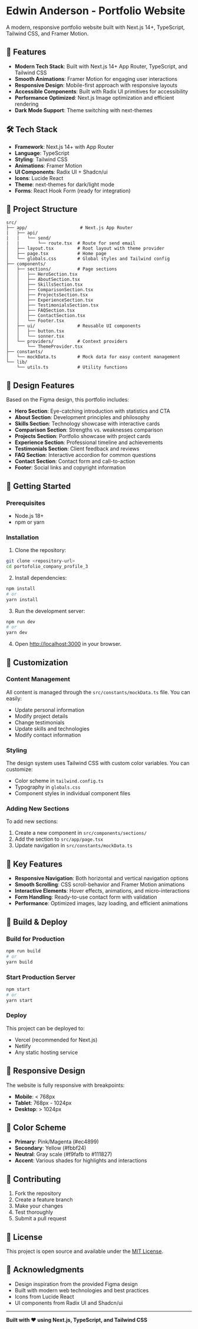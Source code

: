 # Edwin Anderson - Portfolio Website

A modern, responsive portfolio website built with Next.js 14+, TypeScript, Tailwind CSS, and Framer Motion.

## 🚀 Features

- **Modern Tech Stack**: Built with Next.js 14+ App Router, TypeScript, and Tailwind CSS
- **Smooth Animations**: Framer Motion for engaging user interactions
- **Responsive Design**: Mobile-first approach with responsive layouts
- **Accessible Components**: Built with Radix UI primitives for accessibility
- **Performance Optimized**: Next.js Image optimization and efficient rendering
- **Dark Mode Support**: Theme switching with next-themes

## 🛠️ Tech Stack

- **Framework**: Next.js 14+ with App Router
- **Language**: TypeScript
- **Styling**: Tailwind CSS
- **Animations**: Framer Motion
- **UI Components**: Radix UI + Shadcn/ui
- **Icons**: Lucide React
- **Theme**: next-themes for dark/light mode
- **Forms**: React Hook Form (ready for integration)

## 📁 Project Structure

```
src/
├── app/                    # Next.js App Router
|   ├── api/
|   |   └── send/
|   |       └── route.tsx  # Route for send email
│   ├── layout.tsx         # Root layout with theme provider
│   ├── page.tsx           # Home page
│   └── globals.css        # Global styles and Tailwind config
├── components/
│   ├── sections/          # Page sections
│   │   ├── HeroSection.tsx
│   │   ├── AboutSection.tsx
│   │   ├── SkillsSection.tsx
│   │   ├── ComparisonSection.tsx
│   │   ├── ProjectsSection.tsx
│   │   ├── ExperienceSection.tsx
│   │   ├── TestimonialsSection.tsx
│   │   ├── FAQSection.tsx
│   │   ├── ContactSection.tsx
│   │   └── Footer.tsx
│   ├── ui/                # Reusable UI components
│   │   ├── button.tsx
│   │   └── sonner.tsx
│   └── providers/         # Context providers
│       └── ThemeProvider.tsx
├── constants/
│   └── mockData.ts        # Mock data for easy content management
└── lib/
    └── utils.ts           # Utility functions
```

## 🎨 Design Features

Based on the Figma design, this portfolio includes:

- **Hero Section**: Eye-catching introduction with statistics and CTA
- **About Section**: Development principles and philosophy
- **Skills Section**: Technology showcase with interactive cards
- **Comparison Section**: Strengths vs. weaknesses comparison
- **Projects Section**: Portfolio showcase with project cards
- **Experience Section**: Professional timeline and achievements
- **Testimonials Section**: Client feedback and reviews
- **FAQ Section**: Interactive accordion for common questions
- **Contact Section**: Contact form and call-to-action
- **Footer**: Social links and copyright information

## 🚀 Getting Started

### Prerequisites

- Node.js 18+
- npm or yarn

### Installation

1. Clone the repository:

```bash
git clone <repository-url>
cd portofolio_company_profile_3
```

2. Install dependencies:

```bash
npm install
# or
yarn install
```

3. Run the development server:

```bash
npm run dev
# or
yarn dev
```

4. Open [http://localhost:3000](http://localhost:3000) in your browser.

## 📝 Customization

### Content Management

All content is managed through the `src/constants/mockData.ts` file. You can easily:

- Update personal information
- Modify project details
- Change testimonials
- Update skills and technologies
- Modify contact information

### Styling

The design system uses Tailwind CSS with custom color variables. You can customize:

- Color scheme in `tailwind.config.ts`
- Typography in `globals.css`
- Component styles in individual component files

### Adding New Sections

To add new sections:

1. Create a new component in `src/components/sections/`
2. Add the section to `src/app/page.tsx`
3. Update navigation in `src/constants/mockData.ts`

## 🎯 Key Features

- **Responsive Navigation**: Both horizontal and vertical navigation options
- **Smooth Scrolling**: CSS scroll-behavior and Framer Motion animations
- **Interactive Elements**: Hover effects, animations, and micro-interactions
- **Form Handling**: Ready-to-use contact form with validation
- **Performance**: Optimized images, lazy loading, and efficient animations

## 🔧 Build & Deploy

### Build for Production

```bash
npm run build
# or
yarn build
```

### Start Production Server

```bash
npm start
# or
yarn start
```

### Deploy

This project can be deployed to:

- Vercel (recommended for Next.js)
- Netlify
- Any static hosting service

## 📱 Responsive Design

The website is fully responsive with breakpoints:

- **Mobile**: < 768px
- **Tablet**: 768px - 1024px
- **Desktop**: > 1024px

## 🎨 Color Scheme

- **Primary**: Pink/Magenta (#ec4899)
- **Secondary**: Yellow (#fbbf24)
- **Neutral**: Gray scale (#f9fafb to #111827)
- **Accent**: Various shades for highlights and interactions

## 🤝 Contributing

1. Fork the repository
2. Create a feature branch
3. Make your changes
4. Test thoroughly
5. Submit a pull request

## 📄 License

This project is open source and available under the [MIT License](LICENSE).

## 🙏 Acknowledgments

- Design inspiration from the provided Figma design
- Built with modern web technologies and best practices
- Icons from Lucide React
- UI components from Radix UI and Shadcn/ui

---

**Built with ❤️ using Next.js, TypeScript, and Tailwind CSS**
